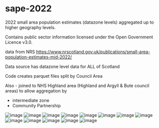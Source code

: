 # sape-2022
2022 small area population estimates (datazone levels) aggregated up to higher geography levels.

Contains public sector information licensed under the Open Government Licence v3.0.


data from NRS
https://www.nrscotland.gov.uk/publications/small-area-population-estimates-mid-2022/

Data source has datazone level data for ALL of Scotland

Code creates parquet files split by Council Area

Also - joined to NHS Highland area (Highland and Argyll & Bute council areas) to allow aggregation by 
- intermediate zone
- Community Partnership


![image](https://github.com/user-attachments/assets/b472ab8b-4d5b-4a3b-9e08-8f696e27a665)
![image](https://github.com/user-attachments/assets/796db11d-a39f-467a-b5ba-73f729a902c9)
![image](https://github.com/user-attachments/assets/49010927-2c91-4587-a8c1-be38c42ab8ce)
![image](https://github.com/user-attachments/assets/70710ae6-14a9-4a26-b650-6649a2f79e01)
![image](https://github.com/user-attachments/assets/b792ddb5-d2bc-4c06-9823-fd51b40b974f)
![image](https://github.com/user-attachments/assets/23d8de30-8ac4-4969-86a0-a73b44c2580b)
![image](https://github.com/user-attachments/assets/b34c8e6d-0cf8-403d-8471-10529f1b4fd6)
![image](https://github.com/user-attachments/assets/94177fb0-5922-4f50-aa13-84ead90781d1)
![image](https://github.com/user-attachments/assets/73a47fd1-387a-4bec-ab1d-bcf80e12e1d5)
![image](https://github.com/user-attachments/assets/3a7ed102-a708-4c10-b062-5e0d2ad79102)
![image](https://github.com/user-attachments/assets/23ac8aea-180f-48a9-90e6-22a0a6facabf)
![image](https://github.com/user-attachments/assets/1a3bf58d-8dd4-4fab-8d15-e9e72a0a360d)
![image](https://github.com/user-attachments/assets/5e373a2a-2564-425f-8faf-df856247cd63)























